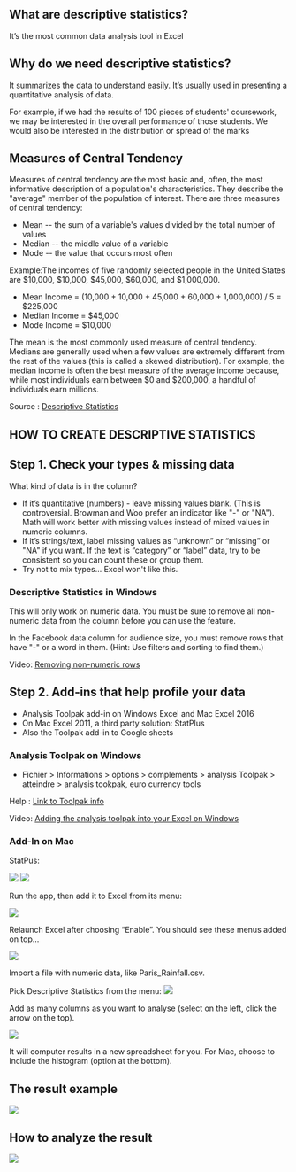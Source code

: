 ## What are descriptive statistics?
It’s the most common data analysis tool in Excel 

## Why do we need descriptive statistics? 
It summarizes the data to understand easily. It’s usually used in presenting a quantitative analysis of data.  

For example, if we had the results of 100 pieces of students' coursework, 
we may be interested in the overall performance of those students. 
We would also be interested in the distribution or spread of the marks

## Measures of Central Tendency
Measures of central tendency are the most basic and, often, the most informative description of a population's characteristics. 
They describe the "average" member of the population of interest. 
There are three measures of central tendency:
 * Mean -- the sum of a variable's values divided by the total number of values
 * Median -- the middle value of a variable
 * Mode -- the value that occurs most often
 
Example:The incomes of five randomly selected people in the United States are $10,000, $10,000, $45,000, $60,000, and $1,000,000.
  * Mean Income = (10,000 + 10,000 + 45,000 + 60,000 + 1,000,000) / 5 = $225,000
  * Median Income = $45,000 
  * Mode Income = $10,000
  
The mean is the most commonly used measure of central tendency. 
Medians are generally used when a few values are extremely different from the rest of the values (this is called a skewed distribution).
For example, the median income is often the best measure of the average income because,
while most individuals earn between $0 and $200,000, a handful of individuals earn millions.

Source : [Descriptive Statistics](https://www.researchconnections.org/childcare/datamethods/descriptivestats.jsp)


## HOW TO CREATE DESCRIPTIVE STATISTICS
## Step 1. Check your types & missing data

What kind of data is in the column?
* If it’s quantitative (numbers) - leave missing values blank. (This is controversial. Browman and Woo prefer an indicator like "-" or "NA"). Math will work better with missing values instead of mixed values in numeric columns.
* If it’s strings/text, label missing values as “unknown” or “missing” or "NA" if you want. If the text is “category” or “label” data, try to be consistent so you can count these or group them.
* Try not to mix types... Excel won't like this.

### Descriptive Statistics in Windows

This will only work on numeric data.  You must be sure to remove all non-numeric data from the column before you can use the feature.

In the Facebook data column for audience size, you must remove rows that have "-" or a word in them.  (Hint: Use filters and sorting to find them.)

Video: [Removing non-numeric rows](https://youtu.be/8WdZciRZkuE)

## Step 2. Add-ins that help profile your data

* Analysis Toolpak add-in on Windows Excel and
Mac Excel 2016
* On Mac Excel 2011, a third party solution: StatPlus
* Also the Toolpak add-in to Google sheets

### Analysis Toolpak on Windows

* Fichier > Informations > options > complements > analysis Toolpak > atteindre > analysis tookpak, euro currency tools

Help : [Link to Toolpak info](http://www.excel-easy.com/data-analysis/analysis-toolpak.html)

Video: [Adding the analysis toolpak into your Excel on Windows](https://youtu.be/ZiwVY9DZ6RQ)


### Add-In on Mac

StatPus:

<img src="images/pivot ar13.png">

<img src="images/pivot ar14.png">

Run the app, then add it to Excel from its menu:

<img src="images/pivot ar15.png">

Relaunch Excel after choosing “Enable”. You should see these menus added on top...

<img src="images/pivot ar16.png">

Import a file with numeric data, like Paris_Rainfall.csv.

Pick Descriptive Statistics from the menu:
<img src="images/pivot ar17.png">

Add as many columns as you want to analyse (select on the left, click the arrow on the top).

<img src="images/pivot ar18.png">

It will computer results in a new spreadsheet for you.
For Mac, choose to include the histogram (option at the bottom).


## The result example 

<img src="images/pivot ar19.png">


## How to analyze the result

<img src="images/DS.png">

